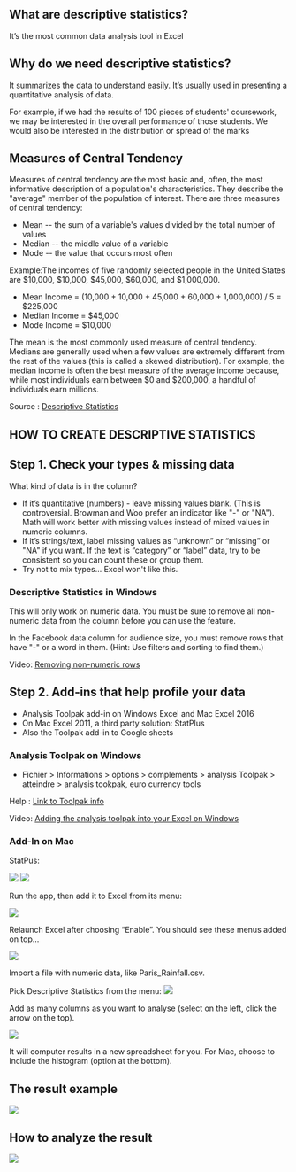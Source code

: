 ## What are descriptive statistics?
It’s the most common data analysis tool in Excel 

## Why do we need descriptive statistics? 
It summarizes the data to understand easily. It’s usually used in presenting a quantitative analysis of data.  

For example, if we had the results of 100 pieces of students' coursework, 
we may be interested in the overall performance of those students. 
We would also be interested in the distribution or spread of the marks

## Measures of Central Tendency
Measures of central tendency are the most basic and, often, the most informative description of a population's characteristics. 
They describe the "average" member of the population of interest. 
There are three measures of central tendency:
 * Mean -- the sum of a variable's values divided by the total number of values
 * Median -- the middle value of a variable
 * Mode -- the value that occurs most often
 
Example:The incomes of five randomly selected people in the United States are $10,000, $10,000, $45,000, $60,000, and $1,000,000.
  * Mean Income = (10,000 + 10,000 + 45,000 + 60,000 + 1,000,000) / 5 = $225,000
  * Median Income = $45,000 
  * Mode Income = $10,000
  
The mean is the most commonly used measure of central tendency. 
Medians are generally used when a few values are extremely different from the rest of the values (this is called a skewed distribution).
For example, the median income is often the best measure of the average income because,
while most individuals earn between $0 and $200,000, a handful of individuals earn millions.

Source : [Descriptive Statistics](https://www.researchconnections.org/childcare/datamethods/descriptivestats.jsp)


## HOW TO CREATE DESCRIPTIVE STATISTICS
## Step 1. Check your types & missing data

What kind of data is in the column?
* If it’s quantitative (numbers) - leave missing values blank. (This is controversial. Browman and Woo prefer an indicator like "-" or "NA"). Math will work better with missing values instead of mixed values in numeric columns.
* If it’s strings/text, label missing values as “unknown” or “missing” or "NA" if you want. If the text is “category” or “label” data, try to be consistent so you can count these or group them.
* Try not to mix types... Excel won't like this.

### Descriptive Statistics in Windows

This will only work on numeric data.  You must be sure to remove all non-numeric data from the column before you can use the feature.

In the Facebook data column for audience size, you must remove rows that have "-" or a word in them.  (Hint: Use filters and sorting to find them.)

Video: [Removing non-numeric rows](https://youtu.be/8WdZciRZkuE)

## Step 2. Add-ins that help profile your data

* Analysis Toolpak add-in on Windows Excel and
Mac Excel 2016
* On Mac Excel 2011, a third party solution: StatPlus
* Also the Toolpak add-in to Google sheets

### Analysis Toolpak on Windows

* Fichier > Informations > options > complements > analysis Toolpak > atteindre > analysis tookpak, euro currency tools

Help : [Link to Toolpak info](http://www.excel-easy.com/data-analysis/analysis-toolpak.html)

Video: [Adding the analysis toolpak into your Excel on Windows](https://youtu.be/ZiwVY9DZ6RQ)


### Add-In on Mac

StatPus:

<img src="images/pivot ar13.png">

<img src="images/pivot ar14.png">

Run the app, then add it to Excel from its menu:

<img src="images/pivot ar15.png">

Relaunch Excel after choosing “Enable”. You should see these menus added on top...

<img src="images/pivot ar16.png">

Import a file with numeric data, like Paris_Rainfall.csv.

Pick Descriptive Statistics from the menu:
<img src="images/pivot ar17.png">

Add as many columns as you want to analyse (select on the left, click the arrow on the top).

<img src="images/pivot ar18.png">

It will computer results in a new spreadsheet for you.
For Mac, choose to include the histogram (option at the bottom).


## The result example 

<img src="images/pivot ar19.png">


## How to analyze the result

<img src="images/DS.png">

